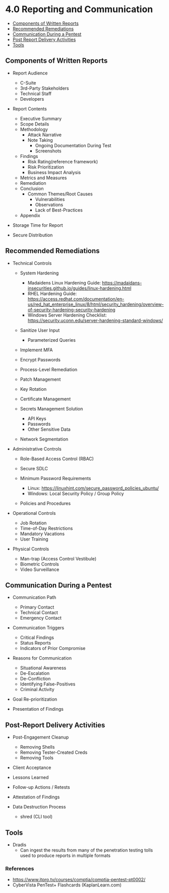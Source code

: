 # 4.0 Reporting and Communication

* [Components of Written Reports](#components-of-written-reports)
* [Recommended Remediations](#recommended-remediation)
* [Communication During a Pentest](#communication-during-a-pentest)
* [Post Report Delivery Activities](#post-report-delivery-activities)
* [Tools](#tools)


## Components of Written Reports
* Report Audience
   * C-Suite
   * 3rd-Party Stakeholders
   * Technical Staff
   * Developers

* Report Contents
   * Executive Summary
   * Scope Details
   * Methodology
      * Attack Narrative
      * Note Taking
         * Ongoing Documentation During Test
         * Screenshots
   * Findings 
      * Risk Rating(reference framework)
      * Risk Prioritization
      * Business Impact Analysis
   * Metrics and Measures
   * Remediation
   * Conclusion
      * Common Themes/Root Causes
         * Vulnerabilities
         * Observations
         * Lack of Best-Practices
   * Appendix

* Storage Time for Report

* Secure Distribution


## Recommended Remediations

+ Technical Controls
  - System Hardening
    + Madaidens Linux Hardening Guide: https://madaidans-insecurities.github.io/guides/linux-hardening.html
    + RHEL Hardening Guide: https://access.redhat.com/documentation/en-us/red_hat_enterprise_linux/8/html/security_hardening/overview-of-security-hardening-security-hardening
    + Windows Server Hardening Checklist: https://security.uconn.edu/server-hardening-standard-windows/
    
  - Sanitize User Input
    + Parameterized Queries
    
  - Implement MFA
  - Encrypt Passwords
  - Process-Level Remediation
  - Patch Management
  - Key Rotation
  - Certificate Management
  
  - Secrets Management Solution
    + API Keys
    + Passwords
    + Other Sensitive Data
    
  - Network Segmentation  
  
+ Administrative Controls
  - Role-Based Access Control (RBAC)
  - Secure SDLC
  
  - Minimum Password Requirements
    + Linux: https://linuxhint.com/secure_password_policies_ubuntu/
    + Windows: Local Security Policy / Group Policy
    
  - Policies and Procedures  
  
+ Operational Controls
  - Job Rotation
  - Time-of-Day Restrictions
  - Mandatory Vacations
  - User Training  
  
+ Physical Controls
  - Man-trap (Access Control Vestibule)
  - Biometric Controls
  - Video Surveillance


## Communication During a Pentest

+ Communication Path
  - Primary Contact
  - Technical Contact
  - Emergency Contact

+ Communication Triggers
  - Critical Findings
  - Status Reports
  - Indicators of Prior Compromise

+ Reasons for Communication
  - Situational Awareness
  - De-Escalation
  - De-Confliction
  - Identifying False-Positives
  - Criminal Activity

+ Goal Re-prioritization

+ Presentation of Findings


## Post-Report Delivery Activities
+ Post-Engagement Cleanup
  - Removing Shells
  - Removing Tester-Created Creds
  - Removing Tools
  
+ Client Acceptance
+ Lessons Learned
+ Follow-up Actions / Retests
+ Attestation of Findings
+ Data Destruction Process
  - shred (CLI tool)

## Tools
* Dradis
   * Can ingest the results from many of the penetration testing tolls used to produce reports in multiple formats



### References
* https://www.itpro.tv/courses/comptia/comptia-pentest-pt0002/
* CyberVista PenTest+ Flashcards (KaplanLearn.com)
